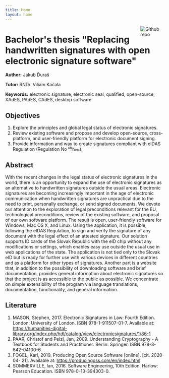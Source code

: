 ```yaml
---
title: Home
layout: home
---
```


[<img src="https://simpleicons.org/icons/github.svg" style="max-width:15%;min-width:40px;float:right;" alt="Github repo" />](https://github.com/durasj/bachelor-thesis)

# Bachelor's thesis "Replacing handwritten signatures with open electronic signature software"
**Author:** Jakub Ďuraš

**Tutor:** RNDr. Viliam Kačala

**Keywords:** electronic signature, electronic seal, qualified, open-source, XAdES, PAdES, CAdES, desktop software

## Objectives
1. Explore the principles and global legal status of electronic signatures.
2. Review existing software and propose and develop open-source, cross-platform, and user-friendly platform for electronic document signing.
3. Provide information and way to create signatures compliant with eIDAS Regulation (Regulation No 910⁄2014).

## Abstract
With the recent changes in the legal status of electronic signatures in the world, there is an opportunity to expand the use of
electronic signatures as an alternative to handwritten signatures
outside the usual areas. Electronic signatures are becoming increasingly important in the age of electronic communication when
handwritten signatures are unpractical due to the need to print,
personally exchange, or send signed documents. We devote our
attention to the exploration of legal preconditions relevant for the
EU, technological preconditions, review of the existing software,
and proposal of our own software platform. The result is open,
user-friendly software for Windows, Mac OS X, and Linux. Using
the application, it is possible, following the eIDAS Regulation, to
sign and verify the signature of any document with the legal effect of an attested signature. Our solution supports ID cards of
the Slovak Republic with the eID chip without any modifications or
settings, which enables easy use outside the usual use in web applications of the state. The application is not tied only to the Slovak
eID but is ready for further use with various devices in different
countries and as a platform for other types of signatures. Another
part is a website that, in addition to the possibility of downloading software and brief documentation, provides general information
about electronic signatures so that the project is as accessible to
the public as possible. We concentrate on simple extensibility of
the program via language translations, documentation, functionality, and general information.

## Literature
1. MASON, Stephen, 2017. Electronic Signatures in Law: Fourth Edition. London: University of London. ISBN 978-1-911507-01-7. Available at: https://humanities-digital-library.org/index.php/hdl/catalog/view/electronicsignatures/1/86-1
2. PAAR, Christof and Pelzl, Jan, 2009. Understanding Cryptography - A Textbook for Students and Practitioner. Berlin: Springer. ISBN 978-3-642-04100-6.
3. FOGEL, Karl, 2019. Producing Open Source Software [online]. [cit. 2020-04- 21]. Available at: https://producingoss.com/en/index.html
4. SOMMERVILLE, Ian, 2016. Software Engineering, 10th Edition. Harlow: Pearson Education. ISBN 978-0-13-394303-0.
